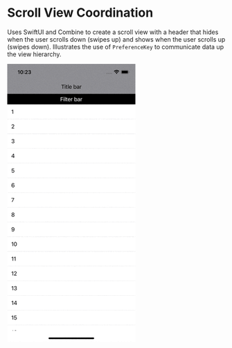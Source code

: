 # Scroll View Coordination

Uses SwiftUI and Combine to create a scroll view with a header that hides when the user scrolls down (swipes up) and shows when the user scrolls up (swipes down). Illustrates the use of `PreferenceKey` to communicate data up the view hierarchy.

![](Images/demo.gif)
